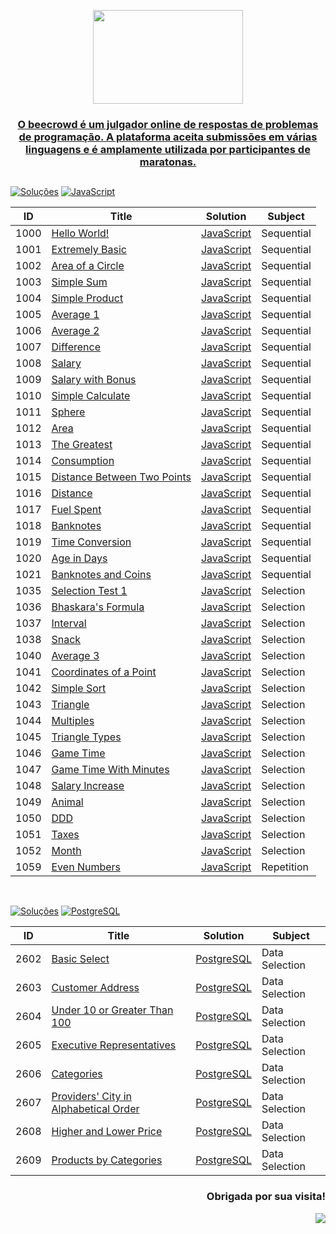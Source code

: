<p align="center">
<a href="https://www.beecrowd.com.br">
<img  width="240"  height="150"  src="https://resources.beecrowd.com.br/judge/img/5.0/logo-beecrowd.png?1635097036">
</p>

<h3 align="center"> O beecrowd é um julgador online de respostas de problemas de programação.
A plataforma aceita submissões em várias linguagens e é amplamente utilizada por participantes de maratonas. </h3>

##

[![Soluções](https://img.shields.io/badge/Problemas%20Resolvidos-40-purple)](https://github.com/kellymoreira/beecrowd/commits)
[![JavaScript](https://img.shields.io/badge/JavaScript-d8b024.svg)](https://www.JavaScript.com)

| ID | Title | Solution | Subject |
|---| ----- | -------- | ---------- |
|1000|[Hello World!](https://www.beecrowd.com.br/judge/en/problems/view/1000) | [JavaScript](./Solutions-JavaScript/HelloWorld!)|Sequential|
|1001|[Extremely Basic](https://www.beecrowd.com.br/judge/en/problems/view/1001) | [JavaScript](./Solutions-JavaScript/ExtremelyBasic/1001.js)|Sequential|
|1002|[Area of a Circle](https://www.beecrowd.com.br/judge/en/problems/view/1002) | [JavaScript](./Solutions-JavaScript/AreaOfaCircle/1002.js)|Sequential|
|1003|[Simple Sum](https://www.beecrowd.com.br/judge/en/problems/view/1003) | [JavaScript](./Solutions-JavaScript/SimpleSum/1003.js)|Sequential|
|1004|[Simple Product](https://www.beecrowd.com.br/judge/en/problems/view/1004) | [JavaScript](./Solutions-JavaScript/SimpleProduct/1004.js)|Sequential|
|1005|[Average 1](https://www.beecrowd.com.br/judge/en/problems/view/1005) | [JavaScript](./Solutions-JavaScript/Average1/1005.js)|Sequential|
|1006|[Average 2](https://www.beecrowd.com.br/judge/en/problems/view/1006) | [JavaScript](./Solutions-JavaScript/Average2/1006.js)|Sequential|
|1007|[Difference](https://www.beecrowd.com.br/judge/en/problems/view/1007) | [JavaScript](./Solutions-JavaScript/Difference/1007.js)|Sequential|
|1008|[Salary](https://www.beecrowd.com.br/judge/en/problems/view/1008) | [JavaScript](./Solutions-JavaScript/Salary/1008.js)|Sequential|
|1009|[Salary with Bonus](https://www.beecrowd.com.br/judge/en/problems/view/1009) | [JavaScript](./Solutions-JavaScript/SalaryWithBonus/1009.js)|Sequential|
|1010|[Simple Calculate](https://www.beecrowd.com.br/judge/en/problems/view/1010) | [JavaScript](./Solutions-JavaScript/SimpleCalculate/1010.js)|Sequential|
|1011|[Sphere](https://www.beecrowd.com.br/judge/en/problems/view/1011) | [JavaScript](./Solutions-JavaScript/Sphere/1011.js)|Sequential|
|1012|[Area](https://www.beecrowd.com.br/judge/en/problems/view/1012) | [JavaScript](./Solutions-JavaScript/Area/1012.js)|Sequential|
|1013|[The Greatest](https://www.beecrowd.com.br/judge/en/problems/view/1013) | [JavaScript](./Solutions-JavaScript/TheGreatest/1013.js)|Sequential|
|1014|[Consumption](https://www.beecrowd.com.br/judge/en/problems/view/1014) | [JavaScript](./Solutions-JavaScript/Consumption/1014.js)|Sequential|
|1015|[Distance Between Two Points](https://www.beecrowd.com.br/judge/en/problems/view/1015) | [JavaScript](./Solutions-JavaScript/DistanceBetweenTwoPoints/1015.js)|Sequential|
|1016|[Distance](https://www.beecrowd.com.br/judge/en/problems/view/1016) | [JavaScript](./Solutions-JavaScript/Distance/1016.js)|Sequential|
|1017|[Fuel Spent](https://www.beecrowd.com.br/judge/en/problems/view/1017) | [JavaScript](./Solutions-JavaScript/FuelSpent/1017.js)|Sequential|
|1018|[Banknotes](https://www.beecrowd.com.br/judge/en/problems/view/1018) | [JavaScript](./Solutions-JavaScript/Banknotes/1018.js)|Sequential|
|1019|[Time Conversion](https://www.beecrowd.com.br/judge/en/problems/view/1019) | [JavaScript](./Solutions-JavaScript/TimeConversion/1019.js)|Sequential|
|1020|[Age in Days](https://www.beecrowd.com.br/judge/en/problems/view/1020) | [JavaScript](./Solutions-JavaScript/AgeInDays/1020.js)|Sequential|
|1021|[Banknotes and Coins](https://www.beecrowd.com.br/judge/en/problems/view/1021) | [JavaScript](./Solutions-JavaScript/BanknotesAndCoins/1021.js)|Sequential|
|1035|[Selection Test 1](https://www.beecrowd.com.br/judge/en/problems/view/1035) | [JavaScript](./Solutions-JavaScript/SelectionTest1/1035.js)|Selection|
|1036|[Bhaskara's Formula](https://www.beecrowd.com.br/judge/en/problems/view/1036) | [JavaScript](./Solutions-JavaScript/Bhaskara'sFormula/1036.js)|Selection|
|1037|[Interval](https://www.beecrowd.com.br/judge/en/problems/view/1037) | [JavaScript](./Solutions-JavaScript/Interval/1037.js)|Selection|
|1038|[Snack](https://www.beecrowd.com.br/judge/en/problems/view/1038) | [JavaScript](./Solutions-JavaScript/Snack/1038.js)|Selection|
|1040|[Average 3](https://www.beecrowd.com.br/judge/en/problems/view/1040) | [JavaScript](./Solutions-JavaScript/Average3/1040.js)|Selection|
|1041|[Coordinates of a Point](https://www.beecrowd.com.br/judge/en/problems/view/1041) | [JavaScript](./Solutions-JavaScript/CoordinatesOfaPoint/1041.js)|Selection|
|1042|[Simple Sort](https://www.beecrowd.com.br/judge/en/problems/view/1042) | [JavaScript](./Solutions-JavaScript/SimpleSort/1042.js)|Selection|
|1043|[Triangle](https://www.beecrowd.com.br/judge/en/problems/view/1043) | [JavaScript](./Solutions-JavaScript/Triangle/1043.js)|Selection|
|1044|[Multiples](https://www.beecrowd.com.br/judge/en/problems/view/1044) | [JavaScript](./Solutions-JavaScript/Multiples/1044.js)|Selection|
|1045|[Triangle Types](https://www.beecrowd.com.br/judge/en/problems/view/1045) | [JavaScript](./Solutions-JavaScript/TriangleTypes/1045.js)|Selection|
|1046|[Game Time](https://www.beecrowd.com.br/judge/en/problems/view/1046) | [JavaScript](./Solutions-JavaScript/GameTime/1046.js)|Selection|
|1047|[Game Time With Minutes](https://www.beecrowd.com.br/judge/en/problems/view/1047) | [JavaScript](./Solutions-JavaScript/GameTimeWithMinutes/1047.js)|Selection|
|1048|[Salary Increase](https://www.beecrowd.com.br/judge/en/problems/view/1048) | [JavaScript](./Solutions-JavaScript/SalaryIncrease/1048.js)|Selection|
|1049|[Animal](https://www.beecrowd.com.br/judge/en/problems/view/1049) | [JavaScript](./Solutions-JavaScript/Animal/1049.js)|Selection|
|1050|[DDD](https://www.beecrowd.com.br/judge/en/problems/view/1050) | [JavaScript](./Solutions-JavaScript/DDD/1050.js)|Selection|
|1051|[Taxes](https://www.beecrowd.com.br/judge/en/problems/view/1051) | [JavaScript](./Solutions-JavaScript/Taxes/1051.js)|Selection|
|1052|[Month](https://www.beecrowd.com.br/judge/en/problems/view/1052) | [JavaScript](./Solutions-JavaScript/Month/1052.js)|Selection|
|1059|[Even Numbers](https://www.beecrowd.com.br/judge/en/problems/view/1059) | [JavaScript](./Solutions-JavaScript/EvenNumbers/1059.js)|Repetition|

<br>

[![Soluções](https://img.shields.io/badge/Problemas%20Resolvidos-02-purple)](https://github.com/kellymoreira/beecrowd/commits)
[![PostgreSQL](https://img.shields.io/badge/PostgreSQL-1f425f.svg)](https://www.PostgreSQL.com)

| ID | Title | Solution | Subject |
|---| ----- | -------- | ---------- |
|2602|[Basic Select](https://www.beecrowd.com.br/judge/en/problems/view/2602) | [PostgreSQL](./Solutions-SQL/BasicSelect)|Data Selection|
|2603|[Customer Address](https://www.beecrowd.com.br/judge/en/problems/view/2603) | [PostgreSQL](./Solutions-SQL/CustomerAddress)|Data Selection|
|2604|[Under 10 or Greater Than 100](https://www.beecrowd.com.br/judge/en/problems/view/2604) | [PostgreSQL](./Solutions-SQL/Under10orGreaterThan100)|Data Selection|
|2605|[Executive Representatives](https://www.beecrowd.com.br/judge/en/problems/view/2605) | [PostgreSQL](./Solutions-SQL/ExecutiveRepresentatives)|Data Selection|
|2606|[Categories](https://www.beecrowd.com.br/judge/en/problems/view/2606) | [PostgreSQL](./Solutions-SQL/Categories)|Data Selection|
|2607|[Providers' City in Alphabetical Order](https://www.beecrowd.com.br/judge/en/problems/view/2607) | [PostgreSQL](./Solutions-SQL/Providers'CityInAlphabeticalOrder)|Data Selection|
|2608|[Higher and Lower Price](https://www.beecrowd.com.br/judge/en/problems/view/2608) | [PostgreSQL](./Solutions-SQL/HigherAndLowerPrice)|Data Selection|
|2609|[Products by Categories](https://www.beecrowd.com.br/judge/en/problems/view/2609) | [PostgreSQL](./Solutions-SQL/ProductsByCategories)|Data Selection|

















<div align="right">
  <h3> Obrigada por sua visita! <alt="Obrigada por sua visita!"> </h3>
</div>

<p align="right">
  <img src="https://visitor-badge.laobi.icu/badge?page_id=kellymoreira/beecrowd&right_color=yellow">
</p>






